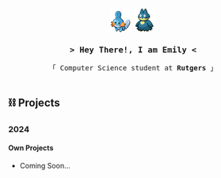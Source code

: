 <br>
<p align="center">
<img src="https://github.com/PokeAPI/sprites/blob/master/sprites/pokemon/versions/generation-v/black-white/animated/258.gif?raw=true">
<img src="https://github.com/PokeAPI/sprites/blob/master/sprites/pokemon/versions/generation-v/black-white/animated/446.gif?raw=true">
</p>

<!-- Intro -->
<h3 align="center">
        <samp>&gt; Hey There!, I am
                <b>Emily</b> <
        </samp>
</h3>


<p align="center"> 
  <samp>
    「 Computer Science student at <b>Rutgers</b> 」
    <br>
  </samp>
    <br>
        
</p>



## ⛓ Projects
### 2024
#### Own Projects
- Coming Soon...

<!--
- [Weather Website]() - Web Frontend
-->





<!--
# Hello! I'm Emily Vu <span><img src="https://user-images.githubusercontent.com/35549653/89557319-91e4e500-d84d-11ea-9566-47a14f57b06c.gif" width="35" height="35"><span>


I am a undergraduate student studying computer science interested in TBD.
I love learning new skills and strive to continually grow. I find great satisfaction in solving practical problems through projects and improving people's lives through them.
-->
